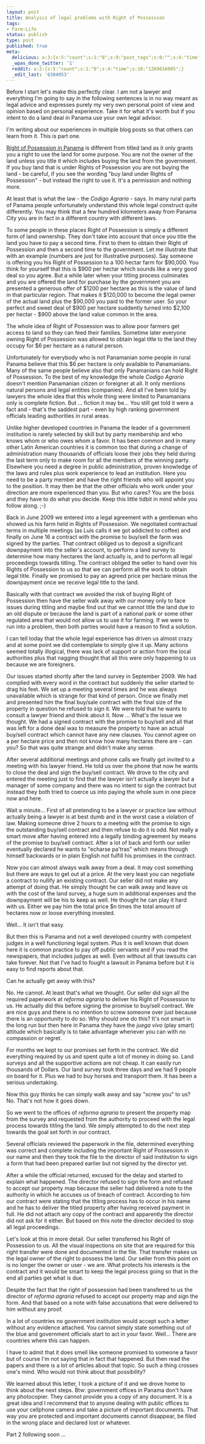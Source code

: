 ```yaml
---
layout: post
title: Analysis of legal problems with Right of Possession
tags:
- Farm-Life
status: publish
type: post
published: true
meta:
  delicious: a:3:{s:5:"count";s:1:"0";s:9:"post_tags";s:0:"";s:4:"time";s:10:"1269616084";}
  _wpas_done_twitter: '1'
  reddit: a:2:{s:5:"count";s:1:"0";s:4:"time";s:10:"1269616085";}
  _edit_last: '6384953'
---
```

Before I start let's make this perfectly clear. I am not a lawyer and everything I'm going to say in the following sentences is in no way meant as legal advice and expresses purely my very own personal point of view and opinion based on personal experience. Take it for what it's worth but if you intent to do a land deal in Panama use your own legal advisor.

I'm writing about our experiences in multiple blog posts so that others can learn from it. This is part one.

<a href="http://blog.stephan-schwab.com/2009/10/22/rights-of-possession-in-panama/">Right of Possession in Panama</a> is different from titled land as it only grants you a right to use the land for some purpose. You are not the owner of the land unless you title it which includes buying the land from the government. If you buy land that is under Rights of Possession you are not buying the land - be careful, if you see the wording "buy land under Rights of Possession" - but instead the right to use it. It's a permission and nothing more.

At least that is what the law - the <em>Codigo Agrario</em> - says. In many rural parts of Panama people unfortunately understand this whole legal construct quite differently. You may think that a few hundred kilometers away from Panama City you are in fact in a different country with different laws.

To some people in these places Right of Possession is simply a different form of land ownership. They don't take into account that once you title the land you have to pay a second time. First to them to obtain their Right of Possession and then a second time to the government. Let me illustrate that with an example (numbers are just for illustrative purposes). Say someone is offering you his Right of Possession to a 100 hectar farm for $90,000. You think for yourself that this is $900 per hectar which sounds like a very good deal so you agree. But a while later when your titling process culminates and you are offered the land for purchase by the government you are presented a generous offer of $1200 per hectare as this is the value of land in that particular region. That makes it $120,000 to become the legal owner of the actual land plus the $90,000 you paid to the former user. So your perfect and sweet deal of $900 per hectare suddently turned into $2,100 per hectar - $900 above the land value common in the area.

The whole idea of Right of Possession was to allow poor farmers get access to land so they can feed their families. Sometime later everyone owning Right of Possession was allowed to obtain legal title to the land they occupy for $6 per hectare as a natural person.

Unfortunately for everybody who is not Panamanian some people in rural Panama believe that this $6 per hectare is only available to Panamanians. Many of the same people believe also that only Panamanians can hold Right of Possession. To the best of my knowledge the whole <em>Codigo Agrario</em> doesn't mention Panamanian citizen or foreigner at all. It only mentions natural persons and legal entities (companies). And all I've been told by lawyers the whole idea that this whole thing were limited to Panamanians only is complete fiction. But ... fiction it may be... You still get told it were a fact and - that's the saddest part - even by high ranking government officials leading authorities in rural areas.

Unlike higher developed countries in Panama the leader of a government institution is rarely selected by skill but by party membership and who knows whom or who owes whom a favor. It has been common and in many other Latin American countries it is common too that during a change of administration many thousands of officials loose their jobs they held during the last term only to make room for all the members of the winning party. Elsewhere you need a degree in public administration, proven knowledge of the laws and rules plus work experience to lead an institution. Here you need to be a party member and have the right friends who will appoint you to the position. It may then be that the other officials who work under your direction are more experienced than you. But who cares? You are the boss and they have to do what you decide. Keep this little tidbit in mind while you follow along. ;-)

Back in June 2009 we entered into a legal agreement with a gentleman who showed us his farm held in Rights of Possession. We negotiated contractual terms in multiple meetings (as Luis calls it we got addicted to coffee) and finally on June 16 a contract with the promise to buy/sell the farm was signed by the parties. That contract obliged us to deposit a significant downpayment into the seller's account, to perform a land survey to determine how many hectares the land actually is, and to perform all legal proceedings towards titling. The contract obliged the seller to hand over his Rights of Possession to us so that we can perform all the work to obtain legal title. Finally we promised to pay an agreed price per hectare minus the downpayment once we receive legal title to the land.

Basically with that contract we avoided the risk of buying Right of Possession then have the seller walk away with our money only to face issues during titling and maybe find out that we cannot title the land due to an old dispute or because the land is part of a national park or some other regulated area that would not allow us to use it for farming. If we were to run into a problem, then both parties would have a reason to find a solution.

I can tell today that the whole legal experience has driven us almost crazy and at some point we did contemplate to simply give it up. Many actions seemed totally illogical, there was lack of support or action from the local authorities plus that nagging thought that all this were only happening to us because we are foreigners.

Our issues started shortly after the land survey in September 2009. We had complied with every word in the contract but suddenly the seller started to drag his feet. We set up a meeting several times and he was always unavailable which is strange for that kind of person. Once we finally met and presented him the final buy/sale contract with the final size of the property in question he refused to sign it. We were told that he wants to consult a lawyer friend and think about it. Now ... What's the issue we thought. We had a signed contract with the promise to buy/sell and all that was left for a done deal was to measure the property to have an actual buy/sell contract which cannot have any new clauses. You cannot agree on a per hectare price and then not know how many hectares there are - can you? So that was quite strange and didn't make any sense.

After several additional meetings and phone calls we finally got invited to a meeting with his lawyer friend. He told us over the phone that now he wants to close the deal and sign the buy/sell contract. We drove to the city and entered the meeting just to find that the lawyer isn't actually a lawyer but a manager of some company and there was no intent to sign the contract but instead they both tried to coerce us into paying the whole sum in one piece now and here.

Wait a minute... First of all pretending to be a lawyer or practice law without actually being a lawyer is at best dumb and in the worst case a violation of law. Making someone drive 2 hours to a meeting with the promise to sign the outstanding buy/sell contract and then refuse to do it is odd. Not really a smart move after having entered into a legally binding agreement by means of the promise to buy/sell contract. After a lot of back and forth our seller eventually declared he wants to "echarse pa'tras" which means through himself backwards or in plain English not fulfill his promises in the contract.

Now you can almost always walk away from a deal. It may cost something but there are ways to get out at a price. At the very least you can negotiate a contract to nullify an existing contract. Our seller did not make any attempt of doing that. He simply thought he can walk away and leave us with the cost of the land survey, a huge sum in additional expenses and the downpayment will be his to keep as well. He thought he can play it hard with us. Either we pay him the total price $n times the total amount of hectares now or loose everything invested.

Well... It isn't that easy.

But then this is Panama and not a well developed country with competent judges in a well functioning legal system. Plus it is well known that down here it is common practice to pay off public servants and if you read the newspapers, that includes judges as well. Even without all that lawsuits can take forever. Not that I've had to fought a lawsuit in Panama before but it is easy to find reports about that.

Can he actually get away with this?

No. He cannot. At least that's what we thought. Our seller did sign all the required paperwork at <em>reforma agraria</em> to deliver his Right of Possession to us. He actually did this before signing the promise to buy/sell contract. We are nice guys and there is no intention to screw someone over just because there is an opportunity to do so. Why should one do this? It's not smart in the long run but then here in Panama they have the <em>juega vivo</em> (play smart) attitude which basically is to take advantage whenever you can with no compassion or regret.

For months we kept to our promises set forth in the contract. We did everything required by us and spent quite a lot of money in doing so. Land surveys and all the supportive actions are not cheap. It can easily run thousands of Dollars. Our land survey took three days and we had 9 people on board for it. Plus we had to buy horses and transport them. It has been a serious undertaking.

Now this guy thinks he can simply walk away and say "screw you" to us? No. That's not how it goes down.

So we went to the offices of <em>reforma agraria</em> to present the property map from the survey and requested from the authority to proceed with the legal process towards titling the land. We simply attempted to do the next step towards the goal set forth in our contract.

Several officials reviewed the paperwork in the file, determined everything was correct and complete including the important Right of Possession in our name and then they took the file to the director of said institution to sign a form that had been prepared earlier but not signed by the director yet.

After a while the official returned, excused for the delay and started to explain what happened. The director refused to sign the form and refused to accept our property map because the seller had delivered a note to the authority in which he accuses us of breach of contract. According to him our contract were stating that the titling process has to occur in his name and he has to deliver the titled property after having received payment in full. He did not attach any copy of the contract and apparently the director did not ask for it either. But based on this note the director decided to stop all legal proceedings.

Let's look at this in more detail. Our seller transferred his Right of Possession to us. All the visual inspections on site that are required for this right transfer were done and documented in the file. That transfer makes us the legal owner of the right to possess the land. Our seller from this point on is no longer the owner or user - we are. What protects his interests is the contract and it would be smart to keep the legal process going so that in the end all parties get what is due.

Despite the fact that the right of possession had been transfered to us the director of <em>reforma agraria</em> refused to accept our property map and sign the form. And that based on a note with false accusations that were delivered to him without any proof.

In a lot of countries no government institution would accept such a letter without any evidence attached. You cannot simply state something out of the blue and government officials start to act in your favor. Well... There are countries where this can happen.

I have to admit that it does smell like someone promised to someone a favor but of course I'm not saying that in fact that happened. But then read the papers and there is a lot of articles about that topic. So such a thing crosses one's mind. Who would not think about that possibility?

We learned about this letter, I took a picture of it and we drove home to think about the next steps. Btw: government offices in Panama don't have any photocopier. They cannot provide you a copy of any document. It is a great idea and I recommend that to anyone dealing with public offices to use your cellphone camera and take a picture of important documents. That way you are protected and important documents cannot disappear, be filed in the wrong place and declared lost or whatever.

Part 2 following soon ...
